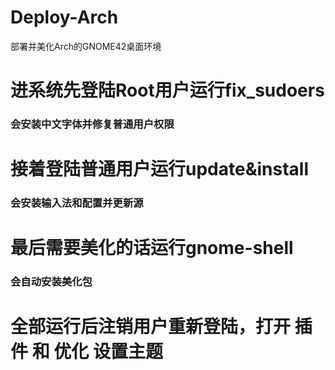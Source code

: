# Deploy-Arch
部署并美化Arch的GNOME42桌面环境

# 进系统先登陆Root用户运行fix_sudoers
### 会安装中文字体并修复普通用户权限
# 接着登陆普通用户运行update&install
### 会安装输入法和配置并更新源
# 最后需要美化的话运行gnome-shell
### 会自动安装美化包
# 全部运行后注销用户重新登陆，打开 插件 和 优化 设置主题
